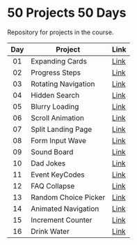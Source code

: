 # 50 Projects 50 Days

Repository for projects in the course.

| Day | Project              | Link                                                                     |
| :-: | -------------------- | ------------------------------------------------------------------------ |
| 01  | Expanding Cards      | [Link](https://raubaca.github.io/50projects50days/expanding-cards/)      |
| 02  | Progress Steps       | [Link](https://raubaca.github.io/50projects50days/progress-steps/)       |
| 03  | Rotating Navigation  | [Link](https://raubaca.github.io/50projects50days/rotating-navigation/)  |
| 04  | Hidden Search        | [Link](https://raubaca.github.io/50projects50days/hidden-search/)        |
| 05  | Blurry Loading       | [Link](https://raubaca.github.io/50projects50days/blurry-loading/)       |
| 06  | Scroll Animation     | [Link](https://raubaca.github.io/50projects50days/scroll-animation/)     |
| 07  | Split Landing Page   | [Link](https://raubaca.github.io/50projects50days/split-landing-page/)   |
| 08  | Form Input Wave      | [Link](https://raubaca.github.io/50projects50days/form-input-wave/)      |
| 09  | Sound Board          | [Link](https://raubaca.github.io/50projects50days/sound-board/)          |
| 10  | Dad Jokes            | [Link](https://raubaca.github.io/50projects50days/dad-jokes/)            |
| 11  | Event KeyCodes       | [Link](https://raubaca.github.io/50projects50days/event-keycodes/)       |
| 12  | FAQ Collapse         | [Link](https://raubaca.github.io/50projects50days/faq-collapse/)         |
| 13  | Random Choice Picker | [Link](https://raubaca.github.io/50projects50days/random-choice-picker/) |
| 14  | Animated Navigation  | [Link](https://raubaca.github.io/50projects50days/animated-navigation/)  |
| 15  | Increment Counter    | [Link](https://raubaca.github.io/50projects50days/increment-counter/)    |
| 16  | Drink Water          | [Link](https://raubaca.github.io/50projects50days/drink-water/)          |
